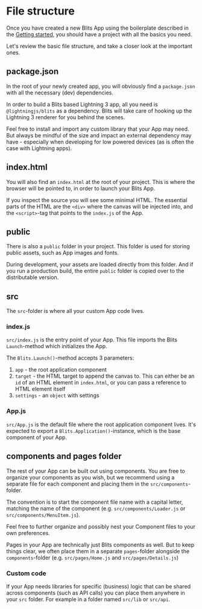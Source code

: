 # File structure

Once you have created a new Blits App using the boilerplate described in the [Getting started](getting_started.md), you should have a project with all the basics you need.

Let's review the basic file structure, and take a closer look at the important ones.

## package.json

In the root of your newly created app, you will obviously find a `package.json` with all the necessary (dev) dependencies.

In order to build a Blits based Lightning 3 app, all you need is `@lightningjs/blits` as a dependency. Blits will take care of hooking up the Lightning 3 renderer for you behind the scenes.

Feel free to install and import any custom library that your App may need. But always be mindful of the size and impact an external dependency may have - especially when developing for low powered devices (as is often the case with Lightning apps).

## index.html

You will also find an `index.html` at the root of your project. This is where the browser will be pointed to, in order to launch your Blits App.

If you inspect the source you will see some minimal HTML. The essential parts of the HTML are the `<div>` where the canvas will be injected into, and the `<script>`-tag that points to the `index.js` of the App.

## public

There is also a `public` folder in your project. This folder is used for storing public assets, such as App images and fonts.

During development, your assets are loaded directly from this folder. And if you run a production build, the entire `public` folder is copied over to the distributable version.

## src

The `src`-folder is where all your custom App code lives.

### index.js

`src/index.js` is the entry point of your App. This file imports the Blits `Launch`-method which initializes the App.

The `Blits.Launch()`-method accepts 3 parameters:

1) `app` - the root application component
2) `target` - the HTML target to append the canvas to. This can either be an `id` of an HTML element in `index.html`, or you can pass a reference to HTML element itself
3) `settings` - an `object` with settings

### App.js

`src/App.js` is the default file where the root application component lives. It's expected to export a `Blits.Application()`-instance, which is the base component of your App.

## components and pages folder

The rest of your App can be built out using components. You are free to organize your components as you wish, but we recommend using a separate file for each component and placing them in the `src/components`-folder.

The convention is to start the component file name with a capital letter, matching the name of the component (e.g. `src/components/Loader.js` or `src/components/MenuItem.js`).

Feel free to further organize and possibly nest your Component files to your own preferences.

Pages in your App are technically just Blits components as well. But to keep things clear, we often place them in a separate `pages`-folder alongside the `components`-folder (e.g. `src/pages/Home.js` and `src/pages/Details.js`)

### Custom code

If your App needs libraries for specific (business) logic that can be shared across components (such as API calls) you can place them anywhere in your `src` folder. For example in a folder named `src/lib` or `src/api`.

